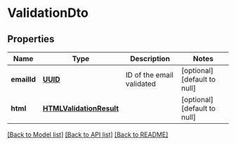 # ValidationDto
## Properties

Name | Type | Description | Notes
------------ | ------------- | ------------- | -------------
**emailId** | [**UUID**](UUID.md) | ID of the email validated | [optional] [default to null]
**html** | [**HTMLValidationResult**](HTMLValidationResult.md) |  | [optional] [default to null]

[[Back to Model list]](../README.md#documentation-for-models) [[Back to API list]](../README.md#documentation-for-api-endpoints) [[Back to README]](../README.md)

